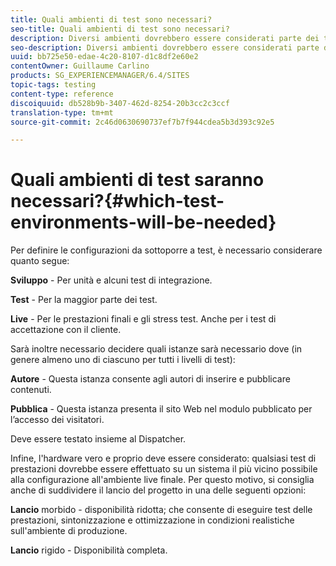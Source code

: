 ```yaml
---
title: Quali ambienti di test sono necessari?
seo-title: Quali ambienti di test sono necessari?
description: Diversi ambienti dovrebbero essere considerati parte dei test
seo-description: Diversi ambienti dovrebbero essere considerati parte dei test
uuid: bb725e50-edae-4c20-8107-d1c8df2e60e2
contentOwner: Guillaume Carlino
products: SG_EXPERIENCEMANAGER/6.4/SITES
topic-tags: testing
content-type: reference
discoiquuid: db528b9b-3407-462d-8254-20b3cc2c3ccf
translation-type: tm+mt
source-git-commit: 2c46d0630690737ef7b7f944cdea5b3d393c92e5

---
```



# Quali ambienti di test saranno necessari?{#which-test-environments-will-be-needed}

Per definire le configurazioni da sottoporre a test, è necessario considerare quanto segue:

**Sviluppo** - Per unità e alcuni test di integrazione.

**Test** - Per la maggior parte dei test.

**Live** - Per le prestazioni finali e gli stress test. Anche per i test di accettazione con il cliente.

Sarà inoltre necessario decidere quali istanze sarà necessario dove (in genere almeno uno di ciascuno per tutti i livelli di test):

**Autore** - Questa istanza consente agli autori di inserire e pubblicare contenuti.

**Pubblica** - Questa istanza presenta il sito Web nel modulo pubblicato per l’accesso dei visitatori.

Deve essere testato insieme al Dispatcher.

Infine, l&#39;hardware vero e proprio deve essere considerato: qualsiasi test di prestazioni dovrebbe essere effettuato su un sistema il più vicino possibile alla configurazione all&#39;ambiente live finale. Per questo motivo, si consiglia anche di suddividere il lancio del progetto in una delle seguenti opzioni:

**Lancio** morbido - disponibilità ridotta; che consente di eseguire test delle prestazioni, sintonizzazione e ottimizzazione in condizioni realistiche sull&#39;ambiente di produzione.

**Lancio** rigido - Disponibilità completa.
